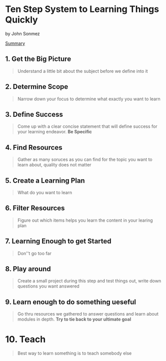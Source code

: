 # Ten Step System to Learning Things Quickly

by John Sonmez

[Summary](https://www.linkedin.com/pulse/10-steps-systems-learn-john-sonmez-carlos-enrique-hernandez-ibarra/)

## 1. Get the Big Picture

> Understand a little bit about the subject before we define into it

## 2. Determine Scope

> Narrow down your focus to determine what exactly you want to learn

## 3. Define Success

> Come up with a clear concise statement that will define success for your learning endeavor. __Be Specific__

## 4. Find Resources

> Gather as many soruces as you can find for the topic you want to learn about, quality does not matter

## 5. Create a Learning Plan

> What do you want to learn

## 6. Filter Resources

> Figure out which items helps you learn the content in your learing plan

## 7. Learning Enough to get Started

> Don''t go too far

## 8. Play around

> Create a small project during this step and test things out, write down questions you want answered

## 9. Learn enough to do something ueseful

> Go thru resources we gathered to answer questions and learn about modules in depth. **Try to tie back to your ultimate goal**

# 10. Teach

> Best way to learn something is to teach somebody else
